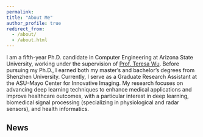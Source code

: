 ```yaml
---
permalink: 
title: "About Me"
author_profile: true
redirect_from: 
  - /about/
  - /about.html
---
```


I am a fifth-year Ph.D. candidate in Computer Engineering at Arizona State University, working under the supervision of [Prof. Teresa Wu](https://faculty.engineering.asu.edu/twu/). Before pursuing my Ph.D., I earned both my master’s and bachelor’s degrees from Shenzhen University. Currently, I serve as a Graduate Research Assistant at the ASU-Mayo Center for Innovative Imaging. My research focuses on advancing deep learning techniques to enhance medical applications and improve healthcare outcomes, with a particular interest in deep learning, biomedical signal processing (specializing in physiological and radar sensors), and health informatics.

News
------

<!--
Getting started
======
-->

